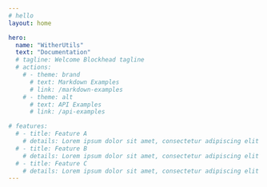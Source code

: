 ```yaml
---
# hello
layout: home

hero:
  name: "WitherUtils"
  text: "Documentation"
  # tagline: Welcome Blockhead tagline
  # actions:
    # - theme: brand
      # text: Markdown Examples
      # link: /markdown-examples
    # - theme: alt
      # text: API Examples
      # link: /api-examples

# features:
  # - title: Feature A
    # details: Lorem ipsum dolor sit amet, consectetur adipiscing elit
  # - title: Feature B
    # details: Lorem ipsum dolor sit amet, consectetur adipiscing elit
  # - title: Feature C
    # details: Lorem ipsum dolor sit amet, consectetur adipiscing elit
---
```


